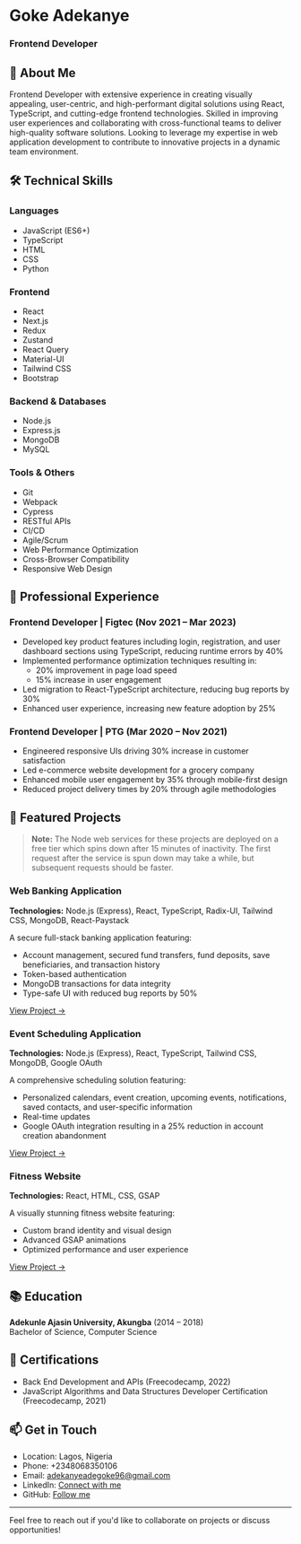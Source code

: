 # Goke Adekanye
### Frontend Developer

## 👋 About Me
Frontend Developer with extensive experience in creating visually appealing, user-centric, and high-performant digital solutions using React, TypeScript, and cutting-edge frontend technologies. Skilled in improving user experiences and collaborating with cross-functional teams to deliver high-quality software solutions. Looking to leverage my expertise in web application development to contribute to innovative projects in a dynamic team environment.

## 🛠️ Technical Skills

### Languages
- JavaScript (ES6+)
- TypeScript
- HTML
- CSS
- Python

### Frontend
- React
- Next.js
- Redux
- Zustand
- React Query
- Material-UI
- Tailwind CSS
- Bootstrap

### Backend & Databases
- Node.js
- Express.js
- MongoDB
- MySQL

### Tools & Others
- Git
- Webpack
- Cypress
- RESTful APIs
- CI/CD
- Agile/Scrum
- Web Performance Optimization
- Cross-Browser Compatibility
- Responsive Web Design

## 💼 Professional Experience

### Frontend Developer | Figtec (Nov 2021 – Mar 2023)
- Developed key product features including login, registration, and user dashboard sections using TypeScript, reducing runtime errors by 40%
- Implemented performance optimization techniques resulting in:
  - 20% improvement in page load speed
  - 15% increase in user engagement
- Led migration to React-TypeScript architecture, reducing bug reports by 30%
- Enhanced user experience, increasing new feature adoption by 25%

### Frontend Developer | PTG (Mar 2020 – Nov 2021)
- Engineered responsive UIs driving 30% increase in customer satisfaction
- Led e-commerce website development for a grocery company
- Enhanced mobile user engagement by 35% through mobile-first design
- Reduced project delivery times by 20% through agile methodologies

## 🚀 Featured Projects

> **Note:** The Node web services for these projects are deployed on a free tier which spins down after 15 minutes of inactivity. The first request after the service is spun down may take a while, but subsequent requests should be faster.

### Web Banking Application
**Technologies:** Node.js (Express), React, TypeScript, Radix-UI, Tailwind CSS, MongoDB, React-Paystack

A secure full-stack banking application featuring:
- Account management, secured fund transfers, fund deposits, save beneficiaries, and transaction history
- Token-based authentication
- MongoDB transactions for data integrity
- Type-safe UI with reduced bug reports by 50%

[View Project →](https://apebank.vercel.app)

### Event Scheduling Application
**Technologies:** Node.js (Express), React, TypeScript, Tailwind CSS, MongoDB, Google OAuth

A comprehensive scheduling solution featuring:
- Personalized calendars, event creation, upcoming events, notifications, saved contacts, and user-specific information
- Real-time updates
- Google OAuth integration resulting in a 25% reduction in account creation abandonment

[View Project →](https://schedully.vercel.app)

### Fitness Website
**Technologies:** React, HTML, CSS, GSAP

A visually stunning fitness website featuring:
- Custom brand identity and visual design
- Advanced GSAP animations
- Optimized performance and user experience

[View Project →](https://activefusionfitness.vercel.app)

## 📚 Education
**Adekunle Ajasin University, Akungba** (2014 – 2018)  
Bachelor of Science, Computer Science

## 🏅 Certifications
- Back End Development and APIs (Freecodecamp, 2022)
- JavaScript Algorithms and Data Structures Developer Certification (Freecodecamp, 2021)

## 📫 Get in Touch
- Location: Lagos, Nigeria
- Phone: +2348068350106
- Email: adekanyeadegoke96@gmail.com
- LinkedIn: [Connect with me](https://www.linkedin.com/in/goke-adekanye/)
- GitHub: [Follow me](https://github.com/Goke-Adekanye)

---

Feel free to reach out if you'd like to collaborate on projects or discuss opportunities!
